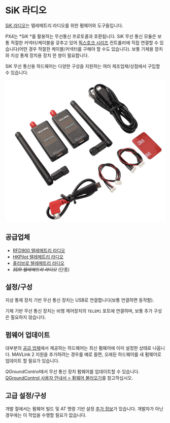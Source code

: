 # SiK 라디오

[SiK 라디오](https://github.com/LorenzMeier/SiK)는 텔레메트리 라디오를 위한 펌웨어와 도구들입니다.

PX4는 *SiK *를 활용하는 무선통신 프로토콜과 호환됩니다. SiK 무선 통신 모듈은 보통 적절한 커넥터/케이블을 갖추고 있어 [픽스호크 시리즈](../flight_controller/pixhawk_series.md) 컨트롤러에 직접 연결할 수 있습니다(어떤 경우 적절한 케이블/커넥터를 구해야 할 수도 있습니다). 보통 기체용 장치와 지상 통제 장치용 장치 한 쌍이 필요합니다.

SiK 무선 통신용 하드웨어는 다양한 구성을 지원하는 여러 제조업체/상점에서 구입할 수 있습니다.

![SiK 무선 통신](../../assets/hardware/telemetry/holybro_sik_radio.jpg)

<span id="vendors"></span>

## 공급업체

* [RFD900 텔레메트리 라디오](../telemetry/rfd900_telemetry.md)
* [HKPilot 텔레메트리 라디오](../telemetry/hkpilot_sik_radio.md)
* [홀리브로 텔레메트리 라디오](../telemetry/holybro_sik_radio.md)
* <del><em>3DR 텔레메트리 라디오</em></del> (단종)

## 설정/구성

지상 통제 장치 기반 무선 통신 장치는 USB로 연결합니다(보통 연결하면 동작함).

기체 기반 무선 통신 장치는 비행 제어장치의 `TELEM1` 포트에 연결하며, 보통 추가 구성은 필요하지 않습니다.

## 펌웨어 업데이트

대부분의 [공급 업체](#vendors)에서 제공하는 하드웨어는 최신 펌웨어에 이미 설정한 상태로 나옵니다. MAVLink 2 지원을 추가하려는 경우를 예로 들면, 오래된 하드웨어를 새 펌웨어로 업데이트 할 필요가 있습니다.

*QGroundControl*에서 무선 통신 장치 펌웨어를 업데이트할 수 있습니다. [QGroundControl 사용자 안내서 > 펌웨어 불러오기](https://docs.qgroundcontrol.com/en/SetupView/Firmware.html)를 참고하십시오.

## 고급 설정/구성

개발 절에서는 펌웨어 빌드 및 AT 명령 기반 설정 [추가 정보](../data_links/sik_radio.md)가 있습니다. 개발자가 아닌 경우에는 이 작업을 수행할 필요가 없습니다.